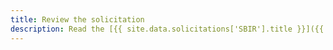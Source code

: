 ```yaml
---
title: Review the solicitation
description: Read the [{{ site.data.solicitations['SBIR'].title }}]({{ site.data.solicitations['SBIR'].url }}) and the [{{ site.data.solicitations['STTR'].title }}]({{ site.data.solicitations['STTR'].url }}), which includes everything you need to know about applying for funding.
---
```

